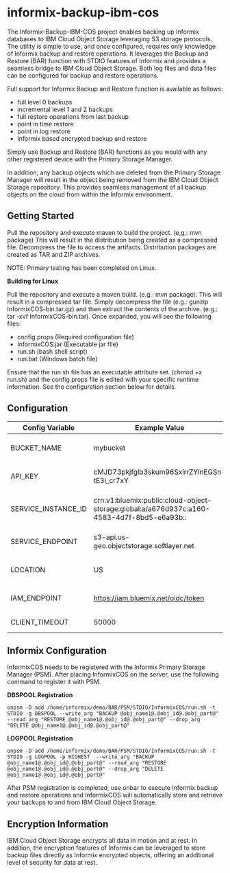 # informix-backup-ibm-cos
The Informix-Backup-IBM-COS project enables backing up Informix databases to IBM Cloud Object Storage leveraging S3 storage protocols.  The utility is simple to use, and once configured, requires only knowledge of Informix backup and restore operations.  It leverages the Backup and Restore (BAR) function with STDIO features of Informix and provides a seamless bridge to IBM Cloud Object Storage.  Both log files and data files can be configured for backup and restore operations.

Full support for Informix Backup and Restore function is available as follows:
* full level 0 backups 
* incremental level 1 and 2 backups
* full restore operations from last backup
* point in time restore 
* point in log restore
* Informix based encrypted backup and restore

Simply use Backup and Restore (BAR) functions as you would with any other registered device with the Primary Storage Manager. 

In addition, any backup objects which are deleted from the Primary Storage Manager will result in the object being removed from the IBM Cloud Object Storage repository.  This provides seamless management of all backup objects on the cloud from within the Informix environment.  

## Getting Started
Pull the repository and execute maven to build the project.  (e,g,:  mvn package)  This will result in the distribution being created as a compressed file.  Decompress the file to access the artifacts.  Distribution packages are created as TAR and ZIP archives. 

NOTE:  Primary testing has been completed on Linux.

**Building for Linux**

Pull the repository and execute a maven build.  (e.g.:  mvn package).  This will result in a compressed tar file.  Simply decompress the file (e.g.:  gunzip InformixCOS-bin.tar.gz) and then extract the contents of the archive.  (e.g.:  tar -xvf InformixCOS-bin.tar).  Once expanded, you will see the following files:

* config.props (Required configuration file)
* InformixCOS.jar (Executable jar file)
* run.sh (bash shell script)
* run.bat (Windows batch file)

Ensure that the run.sh file has an executable attribute set.  (chmod +x run.sh) and the config.props file is edited with your specific runtime information.  See the configuration section below for details.



## Configuration
Config Variable | Example Value | Description | Required
----------------|---------------|-------------|----------
BUCKET_NAME  |  mybucket  |  The name of the IBM Cloud Object Storage bucket  | YES
API_KEY  | cMJD73pkjfglb3skum96SxlrrZYlnEGSn-tE3i_cr7xY  |  The value of "apikey" from the service credentials  |  YES
SERVICE_INSTANCE_ID  |  crn:v1:bluemix:public:cloud-object-storage:global:a/a676d937c:a160-4583-4d7f-8bd5-e6a93b::  |  The value of "resource_instance_id" from the service credentials  |  YES
SERVICE_ENDPOINT  |  s3-api.us-geo.objectstorage.softlayer.net  |  Default value should not need to be changed  |  YES
LOCATION  |  US  | The geo location for the cloud object storage location  |  YES
IAM_ENDPOINT  | https://iam.bluemix.net/oidc/token  |  Default value should not have to be changed  |  YES
CLIENT_TIMEOUT  |  50000  |  The S3 client timeout value.  |  YES

## Informix Configuration
InformixCOS needs to be registered with the Informix Primary Storage Manager (PSM).  After placing InformixCOS on the server, use the following command to register it with PSM.

**DBSPOOL Registration**

	onpsm -D add /home/informix/demo/BAR/PSM/STDIO/InformixCOS/run.sh -t STDIO -g DBSPOOL --write_arg "BACKUP @obj_name1@.@obj_id@.@obj_part@" --read_arg "RESTORE @obj_name1@.@obj_id@.@obj_part@" --drop_arg "DELETE @obj_name1@.@obj_id@.@obj_part@"

**LOGPOOL Registration**

	onpsm -D add /home/informix/demo/BAR/PSM/STDIO/InformixCOS/run.sh -t STDIO -g LOGPOOL -p HIGHEST  --write_arg "BACKUP @obj_name1@.@obj_id@.@obj_part@" --read_arg "RESTORE @obj_name1@.@obj_id@.@obj_part@" --drop_arg "DELETE @obj_name1@.@obj_id@.@obj_part@"
	
After PSM registration is completed, use onbar to execute Informix backup and restore operations and InformixCOS will automatically store and retrieve your backups to and from IBM Cloud Object Storage. 

## Encryption Information ##
IBM Cloud Object Storage encrypts all data in motion and at rest.  In addition, the encryption features of Informix can be leveraged to store backup files directly as Informix encrypted objects, offering an additional level of security for data at rest.   
 


